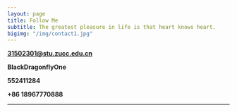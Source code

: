 ```yaml
---
layout: page
title: Follow Me
subtitle: The greatest pleasure in life is that heart knows heart.
bigimg: "/img/contact1.jpg"
---
```

<link rel="stylesheet" href="D:/MarkDown/cmd_markdown_win64/cmd_markdown_win64/font-awesome-4.7.0/font-awesome-4.7.0/css/font-awesome.min.css">

<i class="fa fa-envelope-square"></i> [**31502301@stu.zucc.edu.cn**](mailto:31502301@stu.zucc.edu.cn) 

<i class="fa fa-weixin"></i> **BlackDragonflyOne**

<i class="fa fa-qq"></i> **552411284**

<i class="fa fa-phone-square"></i> **+86 18967770888**

---
